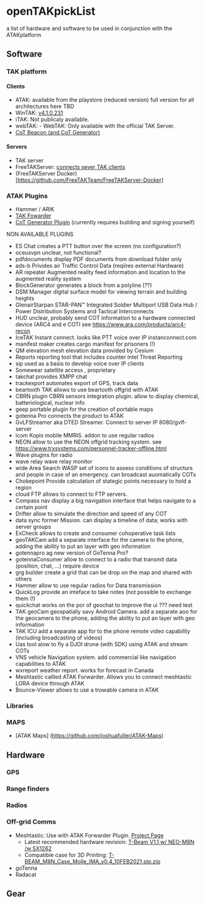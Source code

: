 # openTAKpickList
a list of hardware and software to be used in conjunction with the ATAKplatform

## Software

### TAK platform
#### Clients
- ATAK: available from the playstore (reduced version) full version for all architectures here TBD
- WinTAK: [v4.1.0.231](https://drive.google.com/file/d/1BSdTpMVPlQj53W-aH83Vldc_bJpB9ZZQ/view)
- iTAK: Not publicaly available.
- webTAK:	- WebTAK: Only available with the official TAK Server.
- [CoT Beacon (and CoT Generator)](https://github.com/jonapoul/cotgenerator)

#### Servers
- TAK server
- FreeTAKServer: [connects sever TAK clients](https://github.com/FreeTAKTeam/FreeTakServer)
- (FreeTAKServer Docker) [https://github.com/FreeTAKTeam/FreeTAKServer-Docker]

### ATAK Plugins
- Hammer / ARIK
- [TAK Fowarder](https://github.com/paulmandal/atak-forwarder)
- [CoT Generator Plugin](https://github.com/jonapoul/cotgenerator-plugin) (currently requires building and signing yourself)

NON AVAILABLE PLUGINS
- ES Chat	creates a PTT button over the screen (no configuration?)
- oceusvpn	unclear, not functional?
- pdfdocuments	display PDF documents from download folder only
- ads-b	Privides air Traffic Control Data (reqiires external Hardware)
- AR repeater	Augmented reality feed information and location to the augmented reality system
- BlockGenerator	generates a block from a polyline (??)
- DSM Manager	digital surface model for viewing terrain and building heights
- GlenairStarpan	STAR-PAN™ Integrated Soldier Multiport USB Data Hub / Power Distribution Systems and Tactical Interconnects
- HUD	unclear, probably send COT information to a hardware connected device (ARC4 and e COTI see https://www.ara.com/products/arc4-recon
- IceTAK	Instant connect. looks like PTT voice over IP instanconnect.com
- manifest maker	creates cargo manifest for prisoners (!)
- QM elevation	mesh elevation data provided by Cesium
- Reports	reporting tool that includes counter Intel Threat Reporting
- sip	used as a basis to develop voice over IP clients
- Somewear	satellite access , proprietary
- takchat	provides XMPP chat
- trackexport	automates export of GPS, track data
- beartooth TAK	allows to use beartooth offgrid with ATAK
- CBRN plugin	CBRN sensors integration plugin. allow to display chemical, batteriological, nuclear info
- geep portable	plugin for the creation of portable maps
- gotenna Pro	connects the product to ATAK
- GvLFStreamer	aka DTED Streamer. Connect to server IP 8080/gvlf-server
- icom	Kopis mobile MMRIS. addon to use regular radios
- NEON	allow to use the NEON offgrid tracking system. see https://www.trxsystems.com/personnel-tracker-offline.html
- Wave	plugins for radio
- wave relay	wave relay monitor
- wide Area Search	WASP set of icons to assess conditions of structurs and people in case of an emergency. can broadcast auomatically COTs
- Chokepoint	Provide calculation of stategic points necessary to hold a region
- cloud FTP	allows to connect to FTP servers.
- Compass nav	display a big navigation interface that helps navigate to a certain point
- Drifter	allow to simulate the direction and speed of any COT
- data sync	former Mission. can display a timeline of data; works with server groups
- ExCheck	allows to create and consumer cohoperative task lists
- geoTAKCam	add a separate interface for the camera to the phone, adding the ability to put an layer with geo information
- gotennapro ag	new version of GoTenna Pro?
- gotennaConsumer	allow to connect to a radio that transmit data (position, chat, ...) require device
- grg builder	create a grid that can be drop on the map and shared with others
- Hammer	allow to use regular radios for Data transmission
- QuickLog	provide an inteface to take notes (not possible to exchange them (!)
- quickchat	works on the por of geochat to improve the ui ??? need test
- TAK geoCam	geospatially savy Android Camera. add a separate aoo for the geocamera to the phone, adding the ability to put an layer with geo information
- TAK ICU	add a separate app for to the phone remote video capability (including broadcasting of videos)
- Uas tool	alow to fly a DJOI drone (with SDK) using ATAK and stream COTs
- VNS	vehicle Navigation system. add commercial like navigation capabilities to ATAK
- wxreport	weather report. works for forecast in Canada
- Meshtastic	callled ATAK Forwarder. Allows you to connect meshtastic LORA device through ATAK
- Bounce-Viewer	allows to use a trowable camera in ATAK

### Libraries


### MAPS
- [ATAK Maps] (https://github.com/joshuafuller/ATAK-Maps)

## Hardware

### GPS

### Range finders

### Radios

### Off-grid Comms
- Meshtastic: Use with ATAK Forwarder Plugin. [Project Page](https://www.meshtastic.org/)
    - Latest recommended hardware revision: [T-Beam V1.1 w/ NEO-M8N /w SX1262](https://www.amazon.com/TTGO-Wireless-Bluetooth-NEO-M8N-Battery/dp/B08GK8JP7Y/ref=sr_1_15?dchild=1&keywords=TTGO&qid=1613529697&sr=8-15)
    - Compatible case for 3D Printing: [T-BEAM_M8N_Case_Molle_IMA_v0.4_10FEB2021.stp.zip](https://discord.com/channels/698067185515495436/699733695333924976/809569287177371668)
- goTenna
- Radacat

## Gear


